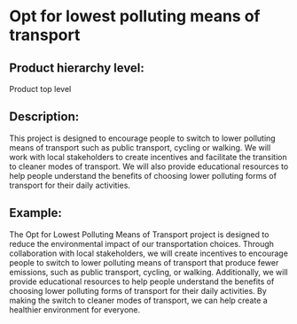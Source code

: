# Opt for lowest polluting means of transport

## Product hierarchy level:
Product top level

## Description:
This project is designed to encourage people to switch to lower polluting means of transport such as public transport, cycling or walking. We will work with local stakeholders to create incentives and facilitate the transition to cleaner modes of transport. We will also provide educational resources to help people understand the benefits of choosing lower polluting forms of transport for their daily activities.

## Example:
The Opt for Lowest Polluting Means of Transport project is designed to reduce the environmental impact of our transportation choices. Through collaboration with local stakeholders, we will create incentives to encourage people to switch to lower polluting means of transport that produce fewer emissions, such as public transport, cycling, or walking. Additionally, we will provide educational resources to help people understand the benefits of choosing lower polluting forms of transport for their daily activities. By making the switch to cleaner modes of transport, we can help create a healthier environment for everyone.
